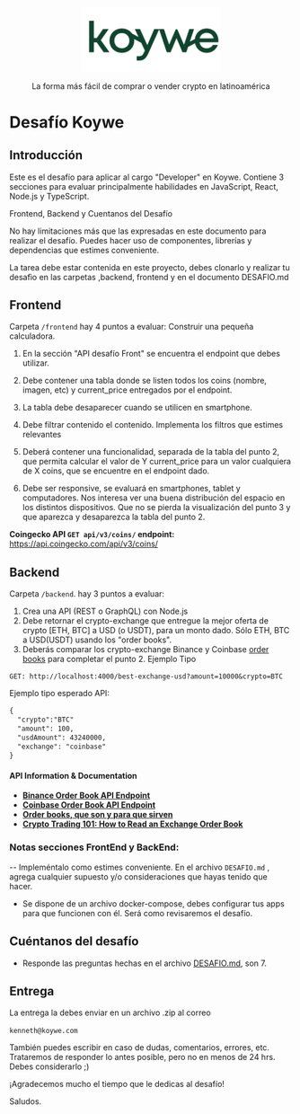 <div align="center">
  <p>
    <img src="./ImgKoywe.png" width="250" />
  </p>
  <p>
    La forma más fácil de comprar o vender crypto en latinoamérica
  </p>
</div>

# Desafío Koywe 

## Introducción

Este es el desafío para aplicar al cargo "Developer" en Koywe.
Contiene 3 secciones para evaluar principalmente habilidades en JavaScript, React, Node.js y TypeScript.

<p>Frontend, Backend y Cuentanos del Desafío </p>

No hay limitaciones más que las expresadas en este documento para realizar el desafío. Puedes hacer uso de componentes, librerías y dependencias que estimes conveniente.

La tarea debe estar contenida en este proyecto, debes clonarlo y realizar tu desafìo en las carpetas ,backend, frontend y en el documento DESAFIO.md

## Frontend

Carpeta `/frontend` hay 4 puntos a evaluar:
Construir una pequeña calculadora.

1. En la sección "API desafío Front" se encuentra el endpoint que debes utilizar.
2. Debe contener una tabla donde se listen todos los coins (nombre, imagen, etc)  y current_price entregados por el endpoint.
1. La tabla debe desaparecer cuando se utilicen en smartphone.
2. Debe filtrar contenido el contenido. Implementa los filtros que estimes relevantes

3. Deberá contener una funcionalidad, separada de la tabla del punto 2, que permita calcular el valor de Y current_price para un valor cualquiera de X coins, que se encuentre en el endpoint dado.

4. Debe ser responsive, se evaluará en smartphones, tablet y computadores. Nos interesa ver una buena distribución del espacio en los distintos dispositivos. Que no se pierda la visualización del punto 3 y que aparezca y desaparezca la tabla del punto 2.


**Coingecko API `GET api/v3/coins/` endpoint:**  https://api.coingecko.com/api/v3/coins/
 
## Backend

Carpeta `/backend`. hay 3 puntos a evaluar:

1. Crea una API (REST o GraphQL) con Node.js
3. Debe retornar el crypto-exchange que entregue la mejor oferta de crypto [ETH, BTC] a USD (o USDT), para un monto dado. Sólo ETH, BTC a USD(USDT) usando los "order books".
2. Deberás comparar los crypto-exchange Binance y Coinbase [order books](https://www.investopedia.com/terms/o/order-book.asp) para completar el punto 2.
Ejemplo Tipo
```
GET: http://localhost:4000/best-exchange-usd?amount=10000&crypto=BTC
```

Ejemplo tipo esperado API:

```
{
  "crypto":"BTC"
  "amount": 100,
  "usdAmount": 43240000,
  "exchange": "coinbase"
}
```

#### API Information & Documentation

- **[Binance Order Book API Endpoint](https://github.com/binance/binance-spot-api-docs/blob/master/rest-api.md#order-book)**
- **[Coinbase Order Book API Endpoint](https://docs.cloud.coinbase.com/exchange/reference/exchangerestapi_getproductbook-1)**
- **[Order books, que son y para que sirven](https://wiki.lemon.me/order-books-que-son-y-para-que-sirven/)**
- **[Crypto Trading 101: How to Read an Exchange Order Book](https://www.coindesk.com/crypto-trading-101-how-to-read-an-exchange-order-book)**

### Notas secciones FrontEnd y BackEnd:

-- Impleméntalo como estimes conveniente. En el archivo `DESAFIO.md` , agrega cualquier supuesto y/o consideraciones que hayas tenido que hacer.

- Se dispone de un archivo docker-compose, debes configurar tus apps para que funcionen con él. Será como revisaremos el desafío.


## Cuéntanos del desafío

- Responde las preguntas hechas en el archivo [DESAFIO.md](./DESAFIO.md), son 7.

## Entrega

La entrega la debes enviar en un archivo .zip al correo </p>
`kenneth@koywe.com`

También puedes escribir en caso de dudas, comentarios, errores, etc. Trataremos de responder lo antes posible, pero no en menos de 24 hrs. Debes considerarlo ;)

¡Agradecemos mucho el tiempo que le dedicas al desafío!

Saludos.
